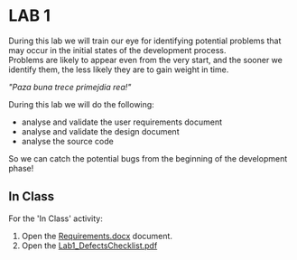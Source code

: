 # LAB 1

During this lab we will train our eye for identifying potential problems that may occur in the initial states of the development process.  
Problems are likely to appear even from the very start, and the sooner we identify them, the less likely they are to gain weight in time.  

<em> "Paza buna trece primejdia rea!" </em>
  
During this lab we will do the following:
* analyse and validate the user requirements document
* analyse and validate the design document
* analyse the source code
  
So we can catch the potential bugs from the beginning of the development phase!

## In Class

For the 'In Class' activity:
1. Open the [Requirements.docx](./Requirements.docx) document.  
2. Open the [Lab1_DefectsChecklist.pdf](./Lab01_DefectsChecklists.pdf)